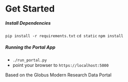 
# Get Started

##### Install Dependencies

`pip install -r requirements.txt`
`cd static`
`npm install`


##### Running the Portal App

* `./run_portal.py`
* point your browser to `https://localhost:5000`


Based on the Globus Modern Research Data Portal
